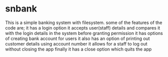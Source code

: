 # snbank
This is a simple banking system with filesystem.
some of the features of the code are;
it has a login option
it accepts user(staff) details and compares it with the login details in the system before granting permission
it has options of creating bank account for users
it also has an option of printing out customer details using account number
it allows for a staff to log out without closing the app
finally it has a close option which quits the app

